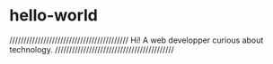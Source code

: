 # hello-world
//////////////////////////////////////////
Hi!
A web developper curious about technology.
//////////////////////////////////////////
